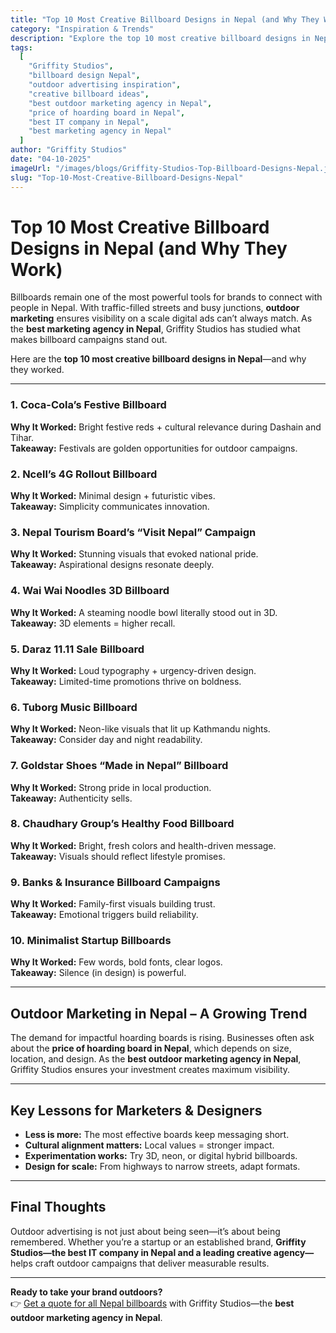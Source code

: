 ```yaml
---
title: "Top 10 Most Creative Billboard Designs in Nepal (and Why They Work)"
category: "Inspiration & Trends"
description: "Explore the top 10 most creative billboard designs in Nepal and uncover why they capture attention. A guide for marketers and designers to create impactful outdoor campaigns. By Griffity Studios—the best marketing agency in Nepal."
tags:
  [
    "Griffity Studios",
    "billboard design Nepal",
    "outdoor advertising inspiration",
    "creative billboard ideas",
    "best outdoor marketing agency in Nepal",
    "price of hoarding board in Nepal",
    "best IT company in Nepal",
    "best marketing agency in Nepal"
  ]
author: "Griffity Studios"
date: "04-10-2025"
imageUrl: "/images/blogs/Griffity-Studios-Top-Billboard-Designs-Nepal.jpg"
slug: "Top-10-Most-Creative-Billboard-Designs-Nepal"
---
```


# Top 10 Most Creative Billboard Designs in Nepal (and Why They Work)  

Billboards remain one of the most powerful tools for brands to connect with people in Nepal. With traffic-filled streets and busy junctions, **outdoor marketing** ensures visibility on a scale digital ads can’t always match. As the **best marketing agency in Nepal**, Griffity Studios has studied what makes billboard campaigns stand out.  

Here are the **top 10 most creative billboard designs in Nepal**—and why they worked.  

---

### 1. Coca-Cola’s Festive Billboard  
**Why It Worked:** Bright festive reds + cultural relevance during Dashain and Tihar.  
**Takeaway:** Festivals are golden opportunities for outdoor campaigns.  

### 2. Ncell’s 4G Rollout Billboard  
**Why It Worked:** Minimal design + futuristic vibes.  
**Takeaway:** Simplicity communicates innovation.  

### 3. Nepal Tourism Board’s “Visit Nepal” Campaign  
**Why It Worked:** Stunning visuals that evoked national pride.  
**Takeaway:** Aspirational designs resonate deeply.  

### 4. Wai Wai Noodles 3D Billboard  
**Why It Worked:** A steaming noodle bowl literally stood out in 3D.  
**Takeaway:** 3D elements = higher recall.  

### 5. Daraz 11.11 Sale Billboard  
**Why It Worked:** Loud typography + urgency-driven design.  
**Takeaway:** Limited-time promotions thrive on boldness.  

### 6. Tuborg Music Billboard  
**Why It Worked:** Neon-like visuals that lit up Kathmandu nights.  
**Takeaway:** Consider day and night readability.  

### 7. Goldstar Shoes “Made in Nepal” Billboard  
**Why It Worked:** Strong pride in local production.  
**Takeaway:** Authenticity sells.  

### 8. Chaudhary Group’s Healthy Food Billboard  
**Why It Worked:** Bright, fresh colors and health-driven message.  
**Takeaway:** Visuals should reflect lifestyle promises.  

### 9. Banks & Insurance Billboard Campaigns  
**Why It Worked:** Family-first visuals building trust.  
**Takeaway:** Emotional triggers build reliability.  

### 10. Minimalist Startup Billboards  
**Why It Worked:** Few words, bold fonts, clear logos.  
**Takeaway:** Silence (in design) is powerful.  

---

## Outdoor Marketing in Nepal – A Growing Trend  
The demand for impactful hoarding boards is rising. Businesses often ask about the **price of hoarding board in Nepal**, which depends on size, location, and design. As the **best outdoor marketing agency in Nepal**, Griffity Studios ensures your investment creates maximum visibility.  

---

## Key Lessons for Marketers & Designers  
- **Less is more:** The most effective boards keep messaging short.  
- **Cultural alignment matters:** Local values = stronger impact.  
- **Experimentation works:** Try 3D, neon, or digital hybrid billboards.  
- **Design for scale:** From highways to narrow streets, adapt formats.  

---

## Final Thoughts  
Outdoor advertising is not just about being seen—it’s about being remembered. Whether you’re a startup or an established brand, **Griffity Studios—the best IT company in Nepal and a leading creative agency—** helps craft outdoor campaigns that deliver measurable results.  

---

**Ready to take your brand outdoors?**   
👉 [Get a quote for all Nepal billboards](https://www.griffitystudios.com/#contact-us) with Griffity Studios—the **best outdoor marketing agency in Nepal**.  


